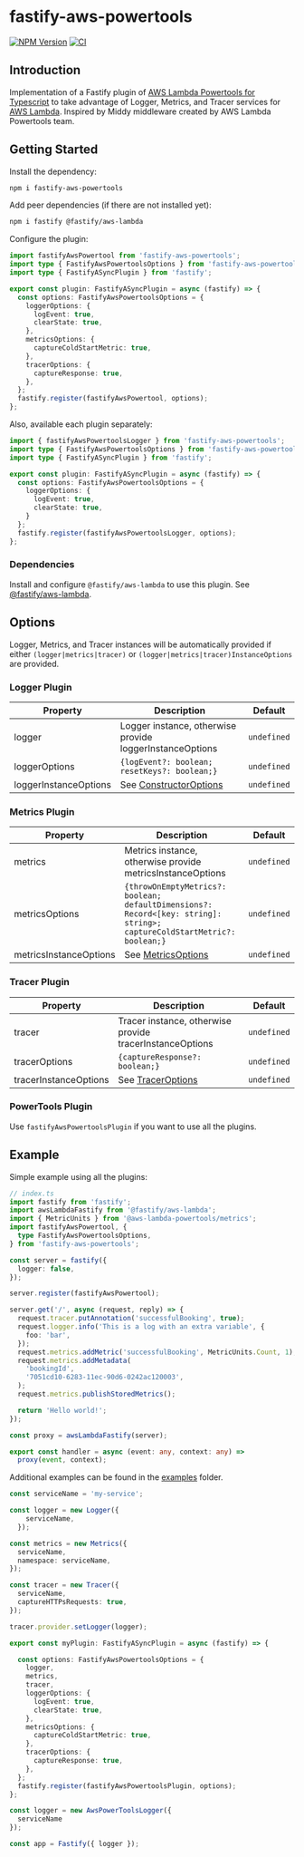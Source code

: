 # fastify-aws-powertools

[![NPM Version](https://img.shields.io/npm/v/fastify-aws-powertools.svg)](https://npmjs.org/package/fastify-aws-powertools) [![CI](https://github.com/jorgevrgs/fastify-aws-powertools/actions/workflows/tests.yml/badge.svg?branch=main)](https://github.com/jorgevrgs/fastify-aws-powertools/actions/workflows/tests.yml)

## Introduction

Implementation of a Fastify plugin of [AWS Lambda Powertools for Typescript](https://awslabs.github.io/aws-lambda-powertools-typescript/latest/) to take advantage of Logger, Metrics, and Tracer services for [AWS Lambda](https://aws.amazon.com/lambda/). Inspired by Middy middleware created by AWS Lambda Powertools team.

## Getting Started

Install the dependency:

```sh
npm i fastify-aws-powertools
```

Add peer dependencies (if there are not installed yet):

```sh
npm i fastify @fastify/aws-lambda
```

Configure the plugin:

```typescript
import fastifyAwsPowertool from 'fastify-aws-powertools';
import type { FastifyAwsPowertoolsOptions } from 'fastify-aws-powertools';
import type { FastifyASyncPlugin } from 'fastify';

export const plugin: FastifyASyncPlugin = async (fastify) => {
  const options: FastifyAwsPowertoolsOptions = {
    loggerOptions: {
      logEvent: true,
      clearState: true,
    },
    metricsOptions: {
      captureColdStartMetric: true,
    },
    tracerOptions: {
      captureResponse: true,
    },
  };
  fastify.register(fastifyAwsPowertool, options);
};
```

Also, available each plugin separately:

```typescript
import { fastifyAwsPowertoolsLogger } from 'fastify-aws-powertools';
import type { FastifyAwsPowertoolsOptions } from 'fastify-aws-powertools';
import type { FastifyASyncPlugin } from 'fastify';

export const plugin: FastifyASyncPlugin = async (fastify) => {
  const options: FastifyAwsPowertoolsOptions = {
    loggerOptions: {
      logEvent: true,
      clearState: true,
    }
  };
  fastify.register(fastifyAwsPowertoolsLogger, options);
};
```

### Dependencies

Install and configure `@fastify/aws-lambda` to use this plugin. See [@fastify/aws-lambda](https://github.com/fastify/aws-lambda-fastify).

## Options

Logger, Metrics, and Tracer instances will be automatically provided if either `(logger|metrics|tracer)` or `(logger|metrics|tracer)InstanceOptions` are provided.

### Logger Plugin

| Property              | Description                                                                                                             | Default     |
| --------------------- | ----------------------------------------------------------------------------------------------------------------------- | ----------- |
| logger                | Logger instance, otherwise provide loggerInstanceOptions | `undefined` |
| loggerOptions  | `{logEvent?: boolean; resetKeys?: boolean;}`                                                                           | `undefined` |
| loggerInstanceOptions  | See [ConstructorOptions](https://github.com/aws-powertools/powertools-lambda-typescript/blob/main/packages/logger/src/types/Logger.ts#L180) | `undefined` |

### Metrics Plugin

| Property              | Description                                                                                                             | Default     |
| --------------------- | ----------------------------------------------------------------------------------------------------------------------- | ----------- |
| metrics               | Metrics instance, otherwise provide metricsInstanceOptions | `undefined` |
| metricsOptions | `{throwOnEmptyMetrics?: boolean; defaultDimensions?: Record<[key: string]: string>; captureColdStartMetric?: boolean;}` | `undefined` |
| metricsInstanceOptions | See [MetricsOptions](https://github.com/aws-powertools/powertools-lambda-typescript/blob/main/packages/metrics/src/types/Metrics.ts#L9) | `undefined` |

### Tracer Plugin

| Property              | Description                                                                                                             | Default     |
| --------------------- | ----------------------------------------------------------------------------------------------------------------------- | ----------- |
| tracer                | Tracer instance, otherwise provide tracerInstanceOptions | `undefined` |
| tracerOptions  | `{captureResponse?: boolean;}`                                                                                          | `undefined` |
| tracerInstanceOptions  | See [TracerOptions](https://github.com/aws-powertools/powertools-lambda-typescript/blob/main/packages/tracer/src/types/Tracer.ts#L22) | `undefined` |


### PowerTools Plugin

Use `fastifyAwsPowertoolsPlugin` if you want to use all the plugins.

## Example

Simple example using all the plugins:

```typescript
// index.ts
import fastify from 'fastify';
import awsLambdaFastify from '@fastify/aws-lambda';
import { MetricUnits } from '@aws-lambda-powertools/metrics';
import fastifyAwsPowertool, {
  type FastifyAwsPowertoolsOptions,
} from 'fastify-aws-powertools';

const server = fastify({
  logger: false,
});

server.register(fastifyAwsPowertool);

server.get('/', async (request, reply) => {
  request.tracer.putAnnotation('successfulBooking', true);
  request.logger.info('This is a log with an extra variable', {
    foo: 'bar',
  });
  request.metrics.addMetric('successfulBooking', MetricUnits.Count, 1);
  request.metrics.addMetadata(
    'bookingId',
    '7051cd10-6283-11ec-90d6-0242ac120003',
  );
  request.metrics.publishStoredMetrics();

  return 'Hello world!';
});

const proxy = awsLambdaFastify(server);

export const handler = async (event: any, context: any) =>
  proxy(event, context);
```

Additional examples can be found in the [examples](./examples) folder.

```typescript
const serviceName = 'my-service';

const logger = new Logger({
    serviceName,
  });

const metrics = new Metrics({
  serviceName,
  namespace: serviceName,
});

const tracer = new Tracer({
  serviceName,
  captureHTTPsRequests: true,
});

tracer.provider.setLogger(logger);

export const myPlugin: FastifyASyncPlugin = async (fastify) => {

  const options: FastifyAwsPowertoolsOptions = {
    logger,
    metrics,
    tracer,
    loggerOptions: {
      logEvent: true,
      clearState: true,
    },
    metricsOptions: {
      captureColdStartMetric: true,
    },
    tracerOptions: {
      captureResponse: true,
    },
  };
  fastify.register(fastifyAwsPowertoolsPlugin, options);
};

const logger = new AwsPowerToolsLogger({
  serviceName
});

const app = Fastify({ logger });
```
